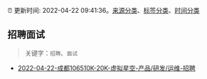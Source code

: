 :alarm_clock: 更新时间: 2022-04-22 09:41:36。[来源分类](../README.md)、[标签分类](../TAGS.md)、[时间分类](../TIMELINE.md)

## 招聘面试


> 关键字：`招聘`、`面试`



- [2022-04-22-成都106510K-20K-虚拟星空-产品/研发/运维-招聘](https://www.v2ex.com/t/848614) 